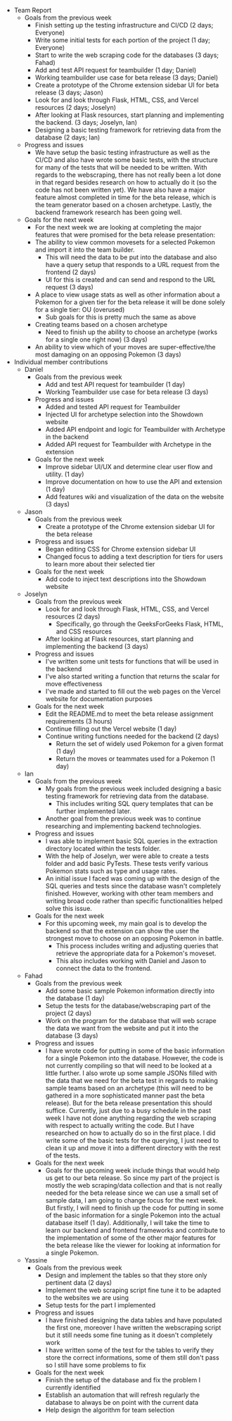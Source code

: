 * Team Report
    * Goals from the previous week
        * Finish setting up the testing infrastructure and CI/CD (2 days; Everyone)
        * Write some initial tests for each portion of the project (1 day; Everyone)
        * Start to write the web scraping code for the databases (3 days; Fahad)
        * Add and test API request for teambuilder (1 day; Daniel)
        * Working teambuilder use case for beta release (3 days; Daniel)
        * Create a prototype of the Chrome extension sidebar UI for beta release (3 days; Jason)
        * Look for and look through Flask, HTML, CSS, and Vercel resources (2 days; Joselyn)
        * After looking at Flask resources, start planning and implementing the backend. (3 days; Joselyn, Ian)
        * Designing a basic testing framework for retrieving data from the database (2 days; Ian)
    * Progress and issues
        * We have setup the basic testing infrastructure as well as the CI/CD and also have wrote some basic tests, with the structure for many of the tests that will be needed to be written. With regards to the webscraping, there has not really been a lot done in that regard besides research on how to actually do it (so the code has not been written yet). We have also have a major feature almost completed in time for the beta release, which is the team generator based on a chosen archetype. Lastly, the backend framework research has been going well.
    * Goals for the next week
        * For the next week we are looking at completing the major features that were promised for the beta release presentation:
        * The ability to view common movesets for a selected Pokemon and import it into the team builder.
           * This will need the data to be put into the database and also have a query setup that responds to a URL request from the frontend (2 days)
           * UI for this is created and can send and respond to the URL request (3 days)
        * A place to view usage stats as well as other information about a Pokemon for a given tier for the beta release it will be done solely for a single tier: OU (overused)
           * Sub goals for this is pretty much the same as above
        * Creating teams based on a chosen archetype
           * Need to finish up the ability to choose an archetype (works for a single one right now) (3 days)
        * An ability to view which of your moves are super-effective/the most damaging on an opposing Pokemon (3 days)
* Individual member contributions
    * Daniel
        * Goals from the previous week
            * Add and test API request for teambuilder (1 day)
            * Working Teambuilder use case for beta release (3 days)
        * Progress and issues
            * Added and tested API request for Teambuilder
            * Injected UI for archetype selection into the Showdown website
            * Added API endpoint and logic for Teambuilder with Archetype in the backend
            * Added API request for Teambuilder with Archetype in the extension
        * Goals for the next week
            * Improve sidebar UI/UX and determine clear user flow and utility. (1 day)
            * Improve documentation on how to use the API and extension (1 day)
            * Add features wiki and visualization of the data on the website (3 days)
    * Jason
        * Goals from the previous week
            * Create a prototype of the Chrome extension sidebar UI for the beta release
        * Progress and issues
            * Began editing CSS for Chrome extension sidebar UI
            * Changed focus to adding a text description for tiers for users to learn more about their selected tier
        * Goals for the next week
            * Add code to inject text descriptions into the Showdown website
    * Joselyn
        * Goals from the previous week
            * Look for and look through Flask, HTML, CSS, and Vercel resources (2 days)
                * Specifically, go through the GeeksForGeeks Flask, HTML, and CSS resources
            * After looking at Flask resources, start planning and implementing the backend (3 days)
        * Progress and issues
            * I've written some unit tests for functions that will be used in the backend
            * I've also started writing a function that returns the scalar for move effectiveness
            * I've made and started to fill out the web pages on the Vercel website for documentation purposes
        * Goals for the next week
            * Edit the README.md to meet the beta release assignment requirements (3 hours)
            * Continue filling out the Vercel website (1 day)
            * Continue writing functions needed for the backend (2 days)
              * Return the set of widely used Pokemon for a given format (1 day)
              * Return the moves or teammates used for a Pokemon (1 day)
    * Ian
        * Goals from the previous week
            * My goals from the previous week included designing a basic testing framework for retrieving data from the database.
               * This includes writing SQL query templates that can be further implemented later.
            * Another goal from the previous week was to continue researching and implementing backend technologies.
        * Progress and issues
            * I was able to implement basic SQL queries in the extraction directory located within the tests folder.
            * With the help of Joselyn, wer were able to create a tests folder and add basic PyTests. These tests verify various Pokemon stats such as type and usage rates.
            * An initial issue I faced was coming up with the design of the SQL queries and tests since the database wasn't completely finished. However, working with other team members and writing broad code rather than specific functionalities helped solve this issue.
        * Goals for the next week
            * For this upcoming week, my main goal is to develop the backend so that the extension can show the user the strongest move to choose on an opposing Pokemon in battle.
               * This process includes writing and adjusting queries that retrieve the appropriate data for a Pokemon's moveset.
               * This also includes working with Daniel and Jason to connect the data to the frontend.
    * Fahad
        * Goals from the previous week
            * Add some basic sample Pokemon information directly into the database (1 day)
            * Setup the tests for the database/webscraping part of the project (2 days)
            * Work on the program for the database that will web scrape the data we want from the website and put it into the database (3 days)
        * Progress and issues
            * I have wrote code for putting in some of the basic information for a single Pokemon into the database. However, the code is not currently compiling so that will need to be looked at a little further. I also wrote up some sample JSONs filled with the data that we need for the beta test in regards to making sample teams based on an archetype (this will need to be gathered in a more sophisticated manner past the beta release). But for the beta release presentation this should suffice. Currently, just due to a busy schedule in the past week I have not done anything regarding the web scraping with respect to actually writing the code. But I have researched on how to actually do so in the first place. I did write some of the basic tests for the querying, I just need to clean it up and move it into a different directory with the rest of the tests.
        * Goals for the next week
            * Goals for the upcoming week include things that would help us get to our beta release. So since my part of the project is mostly the web scraping/data collection and that is not really needed for the beta release since we can use a small set of sample data, I am going to change focus for the next week. But firstly, I will need to finish up the code for putting in some of the basic information for a single Pokemon into the actual database itself (1 day). Additionally, I will take the time to learn our backend and frontend frameworks and contribute to the implementation of some of the other major features for the beta release like the viewer for looking at information for a single Pokemon.
    * Yassine
        * Goals from the previous week
            * Design and implement the tables so that they store only pertinent data (2 days)
            * Implement the web scraping script fine tune it to be adapted to the websites we are using
            * Setup tests for the part I implemented
        * Progress and issues
            * I have finished designing the data tables and have populated the first one, moreover I have written the webscraping script but it still needs some fine tuning as it doesn't completely work
            * I have written some of the test for the tables to verify they store the correct informations, some of them still don't pass so I still have some problems to fix
        * Goals for the next week
            * Finish the setup of the database and fix the problem I currently identified
            * Establish an automation that will refresh regularly the database to always be on point with the current data
            * Help design the algorithm for team selection
